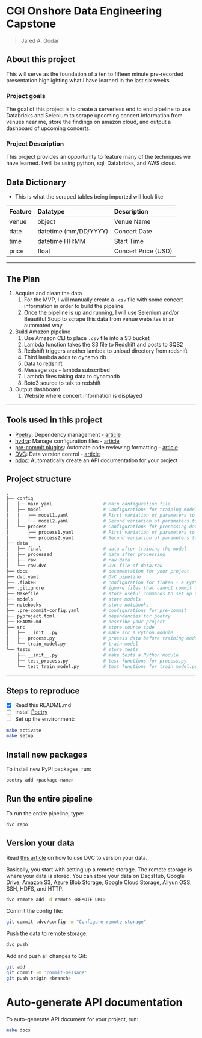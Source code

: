 # CGI Onshore Data Engineering Capstone

> Jared A. Godar

## About this project

This will serve as the foundation of a ten to fifteen minute pre-recorded presentation highlighting what I have learned in the last six weeks.

### Project goals

The goal of this project is to create a serverless end to end pipeline to use Databricks and Selenium to scrape upcoming concert information from venues near me, store the findings on amazon cloud, and output a dashboard of upcoming concerts.

### Project Description

This project provides an opportunity to feature many of the techniques we have learned. I will be using python, sql, Databricks, and AWS cloud.

## Data Dictionary

- This is what the scraped tables being imported will look like

| Feature | Datatype              | Description         |
| :------ | :-------------------- | :------------------ |
| venue   | object                | Venue Name          |
| date    | datetime (mm/DD/YYYY) | Concert Date        |
| time    | datetime HH:MM        | Start Time          |
| price   | float                 | Concert Price (USD) |

---

## The Plan

1. Acquire and clean the data
   1. For the MVP, I will manually create a `.csv` file with some concert information in order to build the pipeline.
   2. Once the pipeline is up and running, I will use Selenium and/or Beautiful Soup to scrape this data from venue websites in an automated way
2. Build Amazon pipeline
   1. Use Amazon CLI to place `.csv` file into a S3 bucket
   2. Lambda function takes the S3 file to Redshift and posts to SQS2
   3. Redshift triggers another lambda to unload directory from redshift
   4. Third lambda adds to dynamo db
   5. Data to redshift
   6. Message sqs - lambda subscribed
   7. Lambda fires taking data to dynamodb
   8. Boto3 source to talk to redshift
3. Output dashboard
   1. Website where concert information is displayed

---

## Tools used in this project

- [Poetry](https://towardsdatascience.com/how-to-effortlessly-publish-your-python-package-to-pypi-using-poetry-44b305362f9f): Dependency management - [article](https://towardsdatascience.com/how-to-effortlessly-publish-your-python-package-to-pypi-using-poetry-44b305362f9f)
- [hydra](https://hydra.cc/): Manage configuration files - [article](https://towardsdatascience.com/introduction-to-hydra-cc-a-powerful-framework-to-configure-your-data-science-projects-ed65713a53c6)
- [pre-commit plugins](https://pre-commit.com/): Automate code reviewing formatting  - [article](https://towardsdatascience.com/4-pre-commit-plugins-to-automate-code-reviewing-and-formatting-in-python-c80c6d2e9f5?sk=2388804fb174d667ee5b680be22b8b1f)
- [DVC](https://dvc.org/): Data version control - [article](https://towardsdatascience.com/introduction-to-dvc-data-version-control-tool-for-machine-learning-projects-7cb49c229fe0)
- [pdoc](https://github.com/pdoc3/pdoc): Automatically create an API documentation for your project

## Project structure

```bash
.
├── config                      
│   ├── main.yaml                   # Main configuration file
│   ├── model                       # Configurations for training model
│   │   ├── model1.yaml             # First variation of parameters to train model
│   │   └── model2.yaml             # Second variation of parameters to train model
│   └── process                     # Configurations for processing data
│       ├── process1.yaml           # First variation of parameters to process data
│       └── process2.yaml           # Second variation of parameters to process data
├── data            
│   ├── final                       # data after training the model
│   ├── processed                   # data after processing
│   ├── raw                         # raw data
│   └── raw.dvc                     # DVC file of data/raw
├── docs                            # documentation for your project
├── dvc.yaml                        # DVC pipeline
├── .flake8                         # configuration for flake8 - a Python formatter tool
├── .gitignore                      # ignore files that cannot commit to Git
├── Makefile                        # store useful commands to set up the environment
├── models                          # store models
├── notebooks                       # store notebooks
├── .pre-commit-config.yaml         # configurations for pre-commit
├── pyproject.toml                  # dependencies for poetry
├── README.md                       # describe your project
├── src                             # store source code
│   ├── __init__.py                 # make src a Python module 
│   ├── process.py                  # process data before training model
│   └── train_model.py              # train model
└── tests                           # store tests
    ├── __init__.py                 # make tests a Python module 
    ├── test_process.py             # test functions for process.py
    └── test_train_model.py         # test functions for train_model.py
```

---

## Steps to reproduce

- [x] Read this README.md
- [ ] Install [Poetry](https://python-poetry.org/docs/#installation)
- [ ] Set up the environment:

```bash
make activate
make setup
```

## Install new packages

To install new PyPI packages, run:

```bash
poetry add <package-name>
```

## Run the entire pipeline

To run the entire pipeline, type:

```bash
dvc repo
```

## Version your data

Read [this article](https://towardsdatascience.com/introduction-to-dvc-data-version-control-tool-for-machine-learning-projects-7cb49c229fe0) on how to use DVC to version your data.

Basically, you start with setting up a remote storage. The remote storage is where your data is stored. You can store your data on DagsHub, Google Drive, Amazon S3, Azure Blob Storage, Google Cloud Storage, Aliyun OSS, SSH, HDFS, and HTTP.

```bash
dvc remote add -d remote <REMOTE-URL>
```

Commit the config file:

```bash
git commit .dvc/config -m "Configure remote storage"
```

Push the data to remote storage:

```bash
dvc push 
```

Add and push all changes to Git:

```bash
git add .
git commit -m 'commit-message'
git push origin <branch>
```

# Auto-generate API documentation

To auto-generate API document for your project, run:

```bash
make docs
```
